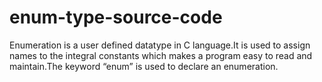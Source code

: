# enum-type-source-code
Enumeration is a user defined datatype in C language.It is used to assign names to the integral constants which makes a program easy to read and maintain.The keyword “enum” is used to declare an enumeration.
